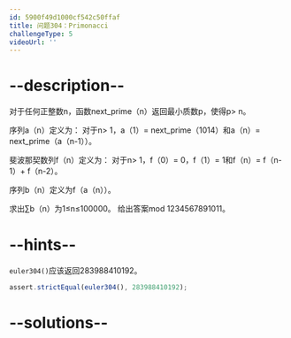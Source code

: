 ```yaml
---
id: 5900f49d1000cf542c50ffaf
title: 问题304：Primonacci
challengeType: 5
videoUrl: ''
---
```


# --description--

对于任何正整数n，函数next_prime（n）返回最小质数p，使得p> n。

序列a（n）定义为： 对于n> 1，a（1）= next_prime（1014）和a（n）= next_prime（a（n-1））。

斐波那契数列f（n）定义为： 对于n> 1，f（0）= 0，f（1）= 1和f（n）= f（n-1）+ f（n-2）。

序列b（n）定义为f（a（n））。

求出∑b（n）为1≤n≤100000。 给出答案mod 1234567891011。

# --hints--

`euler304()`应该返回283988410192。

```js
assert.strictEqual(euler304(), 283988410192);
```

# --solutions--

